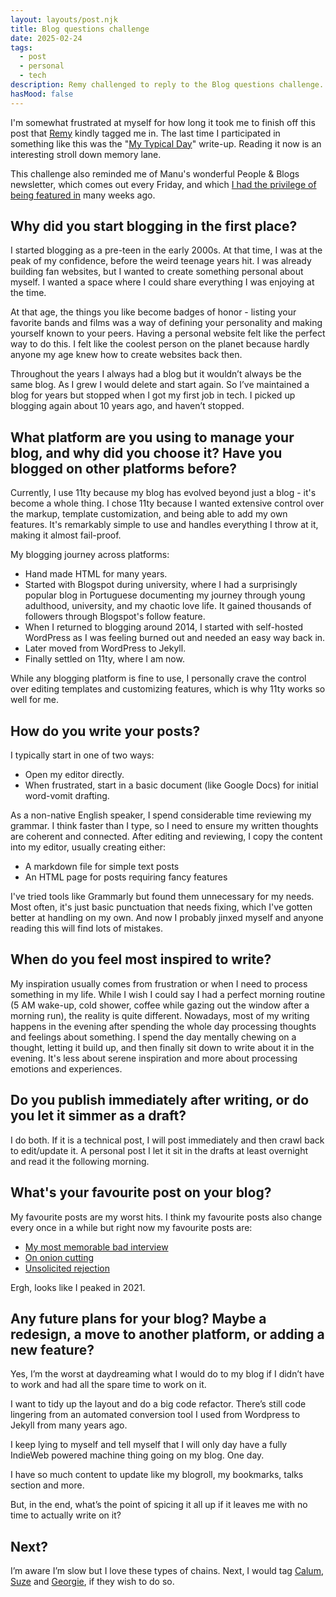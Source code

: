 ```yaml
---	
layout: layouts/post.njk	
title: Blog questions challenge
date: 2025-02-24
tags:	
  - post		
  - personal
  - tech
description: Remy challenged to reply to the Blog questions challenge. Here is what I had to say!
hasMood: false	
---	
```


I'm somewhat frustrated at myself for how long it took me to finish off this post that [Remy](https://remysharp.com/2025/02/06/blog-questions-challenge) kindly tagged me in. The last time I participated in something like this was the "[My Typical Day](https://ohhelloana.blog/my-typical-day/)" write-up. Reading it now is an interesting stroll down memory lane. 

This challenge also reminded me of Manu's wonderful People & Blogs newsletter, which comes out every Friday, and which [I had the privilege of being featured in](https://manuelmoreale.com/pb-ana-rodrigues) many weeks ago.

## Why did you start blogging in the first place?
I started blogging as a pre-teen in the early 2000s. At that time, I was at the peak of my confidence, before the weird teenage years hit. I was already building fan websites, but I wanted to create something personal about myself. I wanted a space where I could share everything I was enjoying at the time.

At that age, the things you like become badges of honor - listing your favorite bands and films was a way of defining your personality and making yourself known to your peers. Having a personal website felt like the perfect way to do this. I felt like the coolest person on the planet because hardly anyone my age knew how to create websites back then.

Throughout the years I always had a blog but it wouldn’t always be the same blog. As I grew I would delete and start again. So I’ve maintained a blog for years but stopped when I got my first job in tech. I picked up blogging again about 10 years ago, and haven’t stopped.

## What platform are you using to manage your blog, and why did you choose it? Have you blogged on other platforms before?
Currently, I use 11ty because my blog has evolved beyond just a blog - it's become a whole thing. I chose 11ty because I wanted extensive control over the markup, template customization, and being able to add my own features. It's remarkably simple to use and handles everything I throw at it, making it almost fail-proof.

My blogging journey across platforms:
* Hand made HTML for many years.
* Started with Blogspot during university, where I had a surprisingly popular blog in Portuguese documenting my journey through young adulthood, university, and my chaotic love life. It gained thousands of followers through Blogspot's follow feature.
* When I returned to blogging around 2014, I started with self-hosted WordPress as I was feeling burned out and needed an easy way back in.
* Later moved from WordPress to Jekyll.
* Finally settled on 11ty, where I am now.

While any blogging platform is fine to use, I personally crave the control over editing templates and customizing features, which is why 11ty works so well for me.

## How do you write your posts?
I typically start in one of two ways:
* Open my editor directly.
* When frustrated, start in a basic document (like Google Docs) for initial word-vomit drafting.

As a non-native English speaker, I spend considerable time reviewing my grammar. I think faster than I type, so I need to ensure my written thoughts are coherent and connected. After editing and reviewing, I copy the content into my editor, usually creating either:
* A markdown file for simple text posts
* An HTML page for posts requiring fancy features

I've tried tools like Grammarly but found them unnecessary for my needs. Most often, it's just basic punctuation that needs fixing, which I've gotten better at handling on my own. And now I probably jinxed myself and anyone reading this will find lots of mistakes.

## When do you feel most inspired to write?
My inspiration usually comes from frustration or when I need to process something in my life. While I wish I could say I had a perfect morning routine (5 AM wake-up, cold shower, coffee while gazing out the window after a morning run), the reality is quite different. Nowadays, most of my writing happens in the evening after spending the whole day processing thoughts and feelings about something. I spend the day mentally chewing on a thought, letting it build up, and then finally sit down to write about it in the evening. It's less about serene inspiration and more about processing emotions and experiences. 

## Do you publish immediately after writing, or do you let it simmer as a draft?
I do both. If it is a technical post, I will post immediately and then crawl back to edit/update it. A personal post I let it sit in the drafts at least overnight and read it the following morning.

## What's your favourite post on your blog?
My favourite posts are my worst hits. I think my favourite posts also change every once in a while but right now my favourite posts are: 

* [My most memorable bad interview](https://ohhelloana.blog/my-most-memorable-bad-interview/)
* [On onion cutting](https://ohhelloana.blog/on-onion-cutting/)
* [Unsolicited rejection](https://ohhelloana.blog/unsolicited-rejection/)

Ergh, looks like I peaked in 2021. 

## Any future plans for your blog? Maybe a redesign, a move to another platform, or adding a new feature?
Yes, I’m the worst at daydreaming what I would do to my blog if I didn’t have to work and had all the spare time to work on it.

I want to tidy up the layout and do a big code refactor. There’s still code lingering from an automated conversion tool I used from Wordpress to Jekyll from many years ago. 

I keep lying to myself and tell myself that I will only day have a fully IndieWeb powered machine thing going on my blog. One day.

I have so much content to update like my blogroll, my bookmarks, talks section and more. 

But, in the end, what’s the point of spicing it all up if it leaves me with no time to actually write on it?

## Next?
I’m aware I’m slow but I love these types of chains. Next, I would tag [Calum](https://calumryan.com/), [Suze](https://suze.dev/) and [Georgie](https://hey.georgie.nu/), if they wish to do so.  


 






